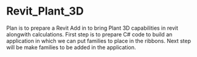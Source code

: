 # Revit_Plant_3D
Plan is to prepare a Revit Add in to bring Plant 3D capabilities in revit alongwith calculations.
First step is to prepare C# code to build an application in which we can put families to place in the ribbons.
Next step will be make families to be added in the application.
